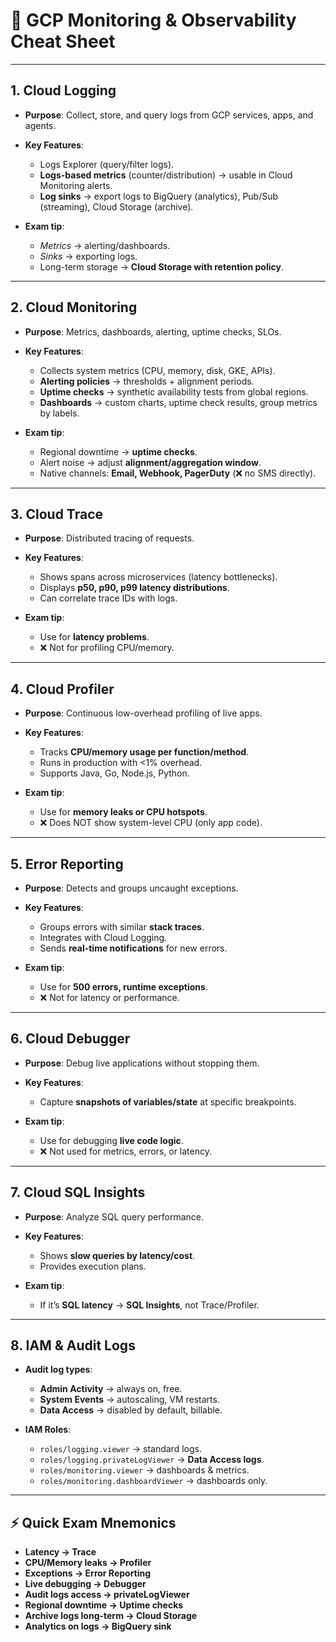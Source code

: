 # 📌 GCP Monitoring & Observability Cheat Sheet

---

## **1. Cloud Logging**

* **Purpose**: Collect, store, and query logs from GCP services, apps, and agents.
* **Key Features**:

  * Logs Explorer (query/filter logs).
  * **Logs-based metrics** (counter/distribution) → usable in Cloud Monitoring alerts.
  * **Log sinks** → export logs to BigQuery (analytics), Pub/Sub (streaming), Cloud Storage (archive).
* **Exam tip**:

  * *Metrics* → alerting/dashboards.
  * *Sinks* → exporting logs.
  * Long-term storage → **Cloud Storage with retention policy**.

---

## **2. Cloud Monitoring**

* **Purpose**: Metrics, dashboards, alerting, uptime checks, SLOs.
* **Key Features**:

  * Collects system metrics (CPU, memory, disk, GKE, APIs).
  * **Alerting policies** → thresholds + alignment periods.
  * **Uptime checks** → synthetic availability tests from global regions.
  * **Dashboards** → custom charts, uptime check results, group metrics by labels.
* **Exam tip**:

  * Regional downtime → **uptime checks**.
  * Alert noise → adjust **alignment/aggregation window**.
  * Native channels: **Email, Webhook, PagerDuty** (❌ no SMS directly).

---

## **3. Cloud Trace**

* **Purpose**: Distributed tracing of requests.
* **Key Features**:

  * Shows spans across microservices (latency bottlenecks).
  * Displays **p50, p90, p99 latency distributions**.
  * Can correlate trace IDs with logs.
* **Exam tip**:

  * Use for **latency problems**.
  * ❌ Not for profiling CPU/memory.

---

## **4. Cloud Profiler**

* **Purpose**: Continuous low-overhead profiling of live apps.
* **Key Features**:

  * Tracks **CPU/memory usage per function/method**.
  * Runs in production with <1% overhead.
  * Supports Java, Go, Node.js, Python.
* **Exam tip**:

  * Use for **memory leaks or CPU hotspots**.
  * ❌ Does NOT show system-level CPU (only app code).

---

## **5. Error Reporting**

* **Purpose**: Detects and groups uncaught exceptions.
* **Key Features**:

  * Groups errors with similar **stack traces**.
  * Integrates with Cloud Logging.
  * Sends **real-time notifications** for new errors.
* **Exam tip**:

  * Use for **500 errors, runtime exceptions**.
  * ❌ Not for latency or performance.

---

## **6. Cloud Debugger**

* **Purpose**: Debug live applications without stopping them.
* **Key Features**:

  * Capture **snapshots of variables/state** at specific breakpoints.
* **Exam tip**:

  * Use for debugging **live code logic**.
  * ❌ Not used for metrics, errors, or latency.

---

## **7. Cloud SQL Insights**

* **Purpose**: Analyze SQL query performance.
* **Key Features**:

  * Shows **slow queries by latency/cost**.
  * Provides execution plans.
* **Exam tip**:

  * If it’s **SQL latency** → **SQL Insights**, not Trace/Profiler.

---

## **8. IAM & Audit Logs**

* **Audit log types**:

  * **Admin Activity** → always on, free.
  * **System Events** → autoscaling, VM restarts.
  * **Data Access** → disabled by default, billable.
* **IAM Roles**:

  * `roles/logging.viewer` → standard logs.
  * `roles/logging.privateLogViewer` → **Data Access logs**.
  * `roles/monitoring.viewer` → dashboards & metrics.
  * `roles/monitoring.dashboardViewer` → dashboards only.

---

## ⚡ Quick Exam Mnemonics

* **Latency → Trace**
* **CPU/Memory leaks → Profiler**
* **Exceptions → Error Reporting**
* **Live debugging → Debugger**
* **Audit logs access → privateLogViewer**
* **Regional downtime → Uptime checks**
* **Archive logs long-term → Cloud Storage**
* **Analytics on logs → BigQuery sink**
